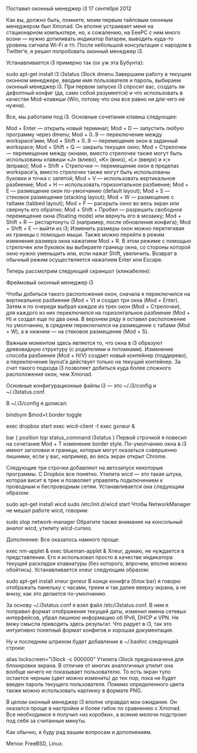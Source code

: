 Поставил оконный менеджер i3
17 сентября 2012

Как вы, должно быть, помните, моим первым тайловым оконным менеджером был Xmonad. Он вполне устраивает меня на стационарном компьютере, но, к сожалению, на EeePC с ним много возни — нужно допиливать индикатор батареи, выводить куда-то уровень сигнала Wi-Fi и тп. После небольшой консультации с народом в Twitter’е, я решил попробовать оконный менеджер i3.

Устанавливается i3 примерно так (ох уж эта Бубунта):

sudo apt-get install i3 i3status i3lock dmenu
Завершаем работу в текущем оконном менеджере, вводим имя пользователя и пароль, выбираем оконный менеджер i3. При первом запуске i3 спросит вас, создать ли дефолтный конфиг (да, само собой разумеется) и что использовать в качестве Mod-клавиши (Win, потому что она все равно ни для чего не нужна).

Все, мы работаем под i3. Основные сочетания клавиш следующее:

Mod + Enter — открыть новый терминал;
Mod + D — запустить любую программу через dmenu;
Mod + 0..9 — переключение между workspace’ами;
Mod + Shift + 0..9 — перемещение окон в заданный workspace;
Mod + Shift + Q — закрыть текущее окно;
Mod + Стрелочки — перемещение между окнами, вместо стрелочек также могут быть использованы клавиши «J» (влево), «K» (вниз), «L» (вверх) и «;» (вправо);
Mod + Shift + Стрелочки — перемещение окон в пределах workspace’а, вместо стрелочек также могут быть использованы буковки и точка с запятой;
Mod + V — использовать вертикальное разбиение;
Mod + H — использовать горизонтальное разбиение;
Mod + E — размещение окон по-умолчанию (default layout);
Mod + S — стековое размещение (stacking layout);
Mod + W — размещение с табами (tabbed layout);
Mod + F — раскрыть окно во весь экран или свернуть его обратно;
Mod + Shift + Пробел — разрешить свободное перемещение окна (floating mode) или вернуть его в мозаику;
Mod + Shift + R — рестартонуть i3 (например, после обновления конфига);
Mod + Shift + E — выйти из i3;
Изменить размеры окон можно перетягивая их границы с помощью мыши. Также можно перейти в режим изменения размера окна нажатием Mod + R. В этом режиме с помощью стрелочек или буковок вы выбираете границу окна, со стороны которой окно нужно уменьшить или, если нажат Shift, увеличить. Возврат в обычный режим осуществляется нажатием Enter или Escape.

Теперь рассмотрим следующий скриншот (кликабелен):

Фреймовый оконный менеджер i3

Чтобы добиться такого расположения окон, сначала я переключился на вертикальное разбиение (Mod + V) и создал три окна (Mod + Enter). Затем я по очереди выбрал каждое из трех окон (Mod + Стрелочки), для каждого из них переключился на горизонтальное разбиение (Mod + H) и создал еще по два окна. В верхнем ряду я оставил расположение по умолчанию, в среднем переключился на размещение с табами (Mod + W), а в нижнем — на стековое размещение (Mod + S).

Важным моментом здесь является то, что окна в i3 образуют древовидную структуру (с родителями и потомками). Изменение способа разбиения (Mod + H/V) создает новый контейнер (поддерево), а переключение layout’а действует только на текущий контейнер. За счет такого подхода i3 позволяет добиться куда более сложного расположения окон, чем Xmonad.

Основные конфигурационные файлы i3 — это ~/.i3/config и ~/.i3status.conf.

В ~/.i3/config я дописал:

bindsym $mod+t border toggle

exec dropbox start
exec wicd-client -t
exec gxneur &

bar {
  position top
  status_command i3status
}
Первой строчкой я повесил на сочетание Mod + T изменение border style. По-умолчанию окна в i3 имеют заголовки и границы, которые могут оказаться совершенно лишними, если у вас, например, во весь экран открыт Chrome.

Следующие три строчки добавляют на автозапуск некоторые программы. С Dropbox все понятно. Утилита wicd — это такая штука, которая висит в трее и позволяет управлять подключением к проводным и беспроводным сетям. Устанавливается она следующим образом:

sudo apt-get install wicd
sudo /etc/init.d/wicd start
Чтобы NetworkManager не мешал работе wicd, говорим:

sudo stop network-manager
Обратите также внимание на консольный аналог wicd, утилиту wicd-curses.

Дополнение: Все оказалось намного проще:

exec nm-applet &
exec blueman-applet &
Xneur, думаю, не нуждается в представлении. Его я использовал просто в качестве индикатора текущей раскладки клавиатуры (без которого, впрочем, вполне можно обойтись). Устанавливается xneur следующим образом:

sudo apt-get install xneur gxneur
В конце конифга (блок bar) я говорю отображать панельку с часами, треем и так далее вверху экрана, а не внизу, как это делается по-умолчанию.

За основу ~/.i3status.conf я взял файл /etc/i3status.conf. В нем я поправил формат отображения текущей даты, изменил имена сетевых интерфейсов, убрал лишнюю информацию об IPv6, DHCP и VPN. Не вижу смысла приводить здесь результат. Что радует в i3, так это интуитивно понятный формат конфигов и хорошая документация.

Ну и последним штрихом будет добавление в ~/.bashrc следующей строки:

alias lockscreen="i3lock -c 000000"
Утилита i3lock предназначена для блокировки экрана. В отличие от многих аналогичных утилит она вообще ничего не показывает пользователю. То есть экран тупо остается черным (цвет можно изменить) до тех пор, пока не будет введен пароль текущего пользователя. Помимо определенного цвета также можно использовать картинку в формате PNG.

В целом оконный менеджер i3 вполне оправдал мои ожидания. Он оказался проще в настройке и более гибок по сравнению с Xmonad. Все необходимое я получил «из коробки», а всякие мелочи подстроил под себя за считанные минуты.

Как обычно, я буду рад вашим вопросам и дополнениям.

Метки: FreeBSD, Linux.